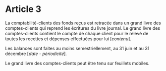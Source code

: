 # Article 3

La comptabilité-clients des fonds reçus est retracée dans un grand livre des comptes-clients qui reprend les écritures du livre journal.    Le grand livre des comptes-clients contient le compte de chaque client pour le relevé de toutes les recettes et dépenses effectuées pour lui [*contenu*].

Les balances sont faites au moins semestriellement, au 31 juin et au 31 décembre [*date - périodicité*].

Le grand livre des comptes-clients peut être tenu sur feuillets mobiles.
